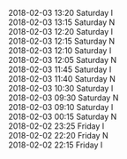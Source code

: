 2018-02-03 13:20 Saturday  I  
2018-02-03 13:15 Saturday  N  
2018-02-03 12:20 Saturday  I  
2018-02-03 12:15 Saturday  N  
2018-02-03 12:10 Saturday  I  
2018-02-03 12:05 Saturday  N  
2018-02-03 11:45 Saturday  I  
2018-02-03 11:40 Saturday  N  
2018-02-03 10:30 Saturday  I  
2018-02-03 09:30 Saturday  N  
2018-02-03 09:10 Saturday  I  
2018-02-03 00:15 Saturday  N  
2018-02-02 23:25 Friday  I  
2018-02-02 22:20 Friday  N  
2018-02-02 22:15 Friday  I  
